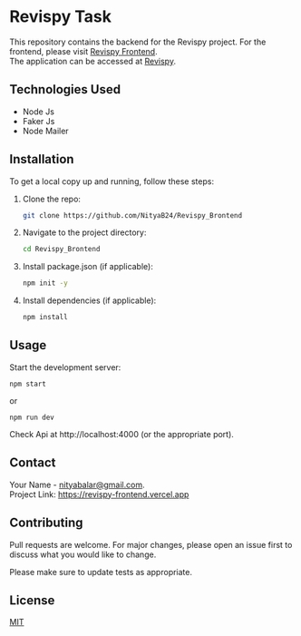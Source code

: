 # Revispy Task

This repository contains the backend for the Revispy project. For the frontend, please visit [Revispy Frontend](https://github.com/NityaB24/Revispy-frontend). \
The application can be accessed at [Revispy](https://revispy-frontend.vercel.app).

## Technologies Used

- Node Js
- Faker Js
- Node Mailer

## Installation

To get a local copy up and running, follow these steps:

1. Clone the repo:
   ```bash
   git clone https://github.com/NityaB24/Revispy_Brontend
   ```

2. Navigate to the project directory:
   ```bash
   cd Revispy_Brontend
   ```
3. Install package.json (if applicable):
   ``` bash
   npm init -y
   ````
4. Install dependencies (if applicable):
   ``` bash
   npm install
   ````
## Usage


Start the development server:
   ```
   npm start
   ```
   or
   ```
   npm run dev
   ```

Check Api at http://localhost:4000 (or the appropriate port).
## Contact

Your Name - nityabalar@gmail.com.   
Project Link: https://revispy-frontend.vercel.app


## Contributing

Pull requests are welcome. For major changes, please open an issue first
to discuss what you would like to change.

Please make sure to update tests as appropriate.

## License

[MIT](https://choosealicense.com/licenses/mit/)